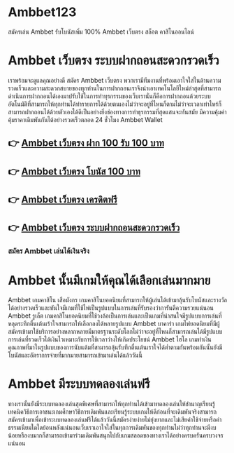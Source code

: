 # Ambbet123
สมัครเล่น Ambbet รับโบนัสเพิ่ม 100% Ambbet เว็บตรง สล็อต คาสิโนออนไลน์ 

# Ambbet เว็บตรง ระบบฝากถอนสะดวกรวดเร็ว
เราพร้อมจะดูแลคุณอย่างดี สมัคร Ambbet เว็บตรง พวกเรามีทีมงานที่พร้อมเอาใจใส่ในด้านความรวดเร็วและความสะดวกสบายของทุกท่านในการฝากถอนเราจึงนำเอาเทคโนโลยีใหม่ล่าสุดที่สามารถดำเนินการฝากถอนได้เองมาปรับใช้ในการทำทุรกรรมของเว็บเรานั่นก็คือการฝากถอนด้วยระบบอัตโนมัติที่สามารถให้ทุกท่านได้ทำรายการได้ด้วยตนเองไม่ว่าจะอยู่ที่ไหนก็ตามไม่ว่าจะเวลาเท่าไหร่ก็สามารถฝากถอนได้ด้วยตัวเองได้ดีเป็นอย่างยิ่งช่องทางการทำธุรกรรมที่สุดแสนจะทันสมัย มีความคุ้มค่าคุ้มราคาเดิมพันกันได้อย่างรวดเร็วตลอด 24 ชั่วโมง Ambbet Wallet

## 👉 [Ambbet เว็บตรง ฝาก 100 รับ 100 บาท](https://bit.ly/3ARALIY)
## 👉 [Ambbet เว็บตรง โบนัส 100 บาท](https://bit.ly/3ARALIY)
## 👉 [Ambbet เว็บตรง เครดิตฟรี](https://bit.ly/3ARALIY)
## 👉 [Ambbet เว็บตรง ระบบฝากถอนสะดวกรวดเร็ว](https://bit.ly/3ARALIY)

### สมัคร Ambbet เล่นได้เงินจริง

# Ambbet นั้นมีเกมให้คุณได้เลือกเล่นมากมาย
Ambbet เกมคาสิโน เสือมังกร เกมคาสิโนยอดนิยมที่สามารถให้ผู้เล่นได้เข้ามาลุ้นรับโบนัสและรางวัลได้อย่างรวดเร็วและทันใจมีเกมที่ใช้ไพ่เป็นรูปแบบในการเล่นที่รับรองว่าการันตีความรวยแน่นอน
Ambbet รูเล็ต เกมคาสิโนยอดนิยมที่ใช้วงล้อเป็นการเล่นและเป็นเกมที่น่าสนใจมีรูปแบบการเล่นที่หลุดระทึกตื่นเต้นเร้าใจสามารถให้เลือกลงได้หลายรูปแบบ
Ambbet บาคาร่า เกมไพ่ยอดนิยมที่มีผู้ สมัครเข้ามาใช้บริการอย่างหลากหลายมีมาตรฐานระดับโลกไม่ว่าจะอยู่ที่ไหนก็สามารถเล่นได้มีรูปแบบการเล่นที่รวดเร็วได้เงินไวเหมาะกับการใช้เวลาว่างให้เกิดประโยชน์
Ambbet ไฮโล เกมทำเงินคุณภาพที่มาในรูปแบบของการนับแต้มที่สามารถลุ้นรับทึกตื่นเต้นเราใจได้ต่ำตามกันพร้อมกันนั้นยังมีโบนัสและอัตราการจ่ายที่มากมายสามารถเข้ามาเล่นได้แล้ววันนี้

# Ambbet มีระบบทดลองเล่นฟรี
ทางเรานั้นยังมีระบบทดลองเล่นสุดพิเศษที่สามารถให้ทุกท่านได้เข้ามาทดลองเล่นให้ชำนาญเรียนรู้เทคนิควิธีการเอาชนะเกมศึกษาวิธีการเดิมพันและเรียนรู้ระบบเกมให้ดีก่อนที่จะเดิมพันจริงสามารถสมัครเข้ามาเพื่อเข้าระบบทดลองเล่นฟรีได้แล้ววันนี้สมัครง่ายง่ายไม่ยุ่งยากและไม่เสียค่าใช้จ่ายหรือค่าธรรมเนียมใดใดย้อนหลังแน่นอนเว็บเราเอาใจใส่ในทุกการเดิมพันของทุกท่านไม่ว่าทุกท่านจะมีงบน้อยหรืองบมากก็สามารถเข้ามาร่วมเดิมพันสนุกไปกับเกมสลอดของทางเราได้อย่างครบครันครบวงจรแน่นอน
